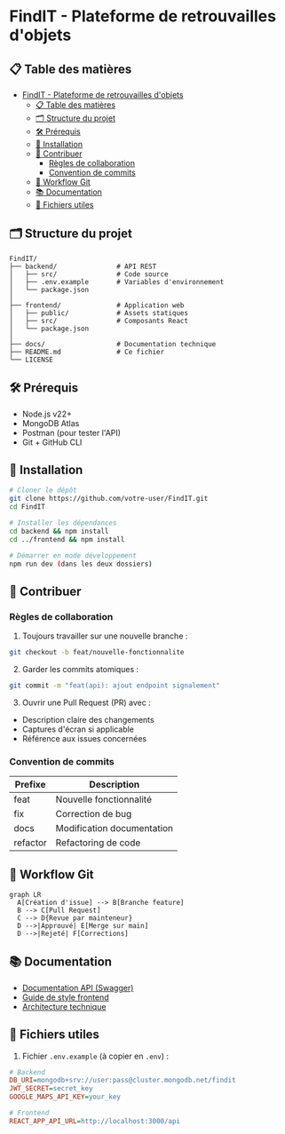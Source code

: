 # FindIT - Plateforme de retrouvailles d'objets


## 📋 Table des matières
- [FindIT - Plateforme de retrouvailles d'objets](#findit---plateforme-de-retrouvailles-dobjets)
  - [📋 Table des matières](#-table-des-matières)
  - [🗂 Structure du projet](#-structure-du-projet)
  - [🛠 Prérequis](#-prérequis)
  - [🚀 Installation](#-installation)
  - [🤝 Contribuer](#-contribuer)
    - [Règles de collaboration](#règles-de-collaboration)
    - [Convention de commits](#convention-de-commits)
  - [🔄 Workflow Git](#-workflow-git)
  - [📚 Documentation](#-documentation)
  - [📝 Fichiers utiles](#-fichiers-utiles)

## 🗂 Structure du projet
```
FindIT/
├── backend/               # API REST
│   ├── src/               # Code source
│   ├── .env.example       # Variables d'environnement
│   └── package.json
│
├── frontend/              # Application web
│   ├── public/            # Assets statiques
│   ├── src/               # Composants React 
│   └── package.json
│
├── docs/                  # Documentation technique
├── README.md              # Ce fichier
└── LICENSE
```

## 🛠 Prérequis
- Node.js v22+
- MongoDB Atlas
- Postman (pour tester l'API)
- Git + GitHub CLI

## 🚀 Installation
```bash
# Cloner le dépôt
git clone https://github.com/votre-user/FindIT.git
cd FindIT

# Installer les dépendances
cd backend && npm install
cd ../frontend && npm install

# Démarrer en mode développement
npm run dev (dans les deux dossiers)
```

## 🤝 Contribuer
### Règles de collaboration
1. Toujours travailler sur une nouvelle branche :
```bash
git checkout -b feat/nouvelle-fonctionnalite
```
2. Garder les commits atomiques :
```bash
git commit -m "feat(api): ajout endpoint signalement"
```
3. Ouvrir une Pull Request (PR) avec :
- Description claire des changements
- Captures d'écran si applicable
- Référence aux issues concernées

### Convention de commits
| Prefixe   | Description                |
|-----------|----------------------------|
| feat      | Nouvelle fonctionnalité    |
| fix       | Correction de bug          |
| docs      | Modification documentation |
| refactor  | Refactoring de code        |

## 🔄 Workflow Git
```mermaid
graph LR
  A[Création d'issue] --> B[Branche feature]
  B --> C[Pull Request]
  C --> D{Revue par mainteneur}
  D -->|Approuvé| E[Merge sur main]
  D -->|Rejeté| F[Corrections]
```

## 📚 Documentation
- [Documentation API (Swagger)](http://localhost:3000/api-docs)
- [Guide de style frontend](/docs/STYLEGUIDE.md)
- [Architecture technique](/docs/ARCHITECTURE.md)

## 📝 Fichiers utiles
1. Fichier `.env.example` (à copier en `.env`) :
```ini
# Backend
DB_URI=mongodb+srv://user:pass@cluster.mongodb.net/findit
JWT_SECRET=secret_key
GOOGLE_MAPS_API_KEY=your_key

# Frontend
REACT_APP_API_URL=http://localhost:3000/api
```
